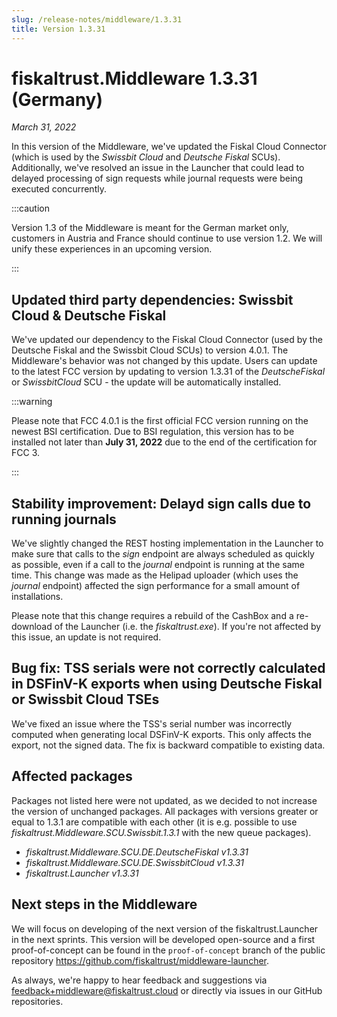 ```yaml
---
slug: /release-notes/middleware/1.3.31
title: Version 1.3.31
---
```


# fiskaltrust.Middleware 1.3.31 (Germany)
_March 31, 2022_

In this version of the Middleware, we've updated the Fiskal Cloud Connector (which is used by the _Swissbit Cloud_ and _Deutsche Fiskal_ SCUs). Additionally, we've resolved an issue in the Launcher that could lead to delayed processing of sign requests while journal requests were being executed concurrently.

:::caution

Version 1.3 of the Middleware is meant for the German market only, customers in Austria and France should continue to use version 1.2. We will unify these experiences in an upcoming version.

:::

## Updated third party dependencies: Swissbit Cloud & Deutsche Fiskal
We've updated our dependency to the Fiskal Cloud Connector (used by the Deutsche Fiskal and the Swissbit Cloud SCUs) to version 4.0.1. The Middleware's behavior was not changed by this update. Users can update to the latest FCC version by updating to version 1.3.31 of the _DeutscheFiskal_ or _SwissbitCloud_ SCU - the update will be automatically installed.

:::warning

Please note that FCC 4.0.1 is the first official FCC version running on the newest BSI certification. Due to BSI regulation, this version has to be installed not later than **July 31, 2022** due to the end of the certification for FCC 3.

:::

## Stability improvement: Delayd sign calls due to running journals
We've slightly changed the REST hosting implementation in the Launcher to make sure that calls to the _sign_ endpoint are always scheduled as quickly as possible, even if a call to the _journal_ endpoint is running at the same time. This change was made as the Helipad uploader (which uses the _journal_ endpoint) affected the sign performance for a small amount of installations. 

Please note that this change requires a rebuild of the CashBox and a re-download of the Launcher (i.e. the _fiskaltrust.exe_). If you're not affected by this issue, an update is not required.

## Bug fix: TSS serials were not correctly calculated in DSFinV-K exports when using Deutsche Fiskal or Swissbit Cloud TSEs
We've fixed an issue where the TSS's serial number was incorrectly computed when generating local DSFinV-K exports. This only affects the export, not the signed data. The fix is backward compatible to existing data.

## Affected packages

Packages not listed here were not updated, as we decided to not increase the version of unchanged packages. All packages with versions greater or equal to 1.3.1 are compatible with each other (it is e.g. possible to use _fiskaltrust.Middleware.SCU.Swissbit.1.3.1_ with the new queue packages).

- _fiskaltrust.Middleware.SCU.DE.DeutscheFiskal v1.3.31_
- _fiskaltrust.Middleware.SCU.DE.SwissbitCloud v1.3.31_
- _fiskaltrust.Launcher v1.3.31_
## Next steps in the Middleware
We will focus on developing of the next version of the fiskaltrust.Launcher in the next sprints.
This version will be developed open-source and a first proof-of-concept can be found in the `proof-of-concept` branch of the public repository https://github.com/fiskaltrust/middleware-launcher.

As always, we're happy to hear feedback and suggestions via [feedback+middleware@fiskaltrust.cloud](mailto:feedback+middleware@fiskaltrust.cloud) or directly via issues in our GitHub repositories.
